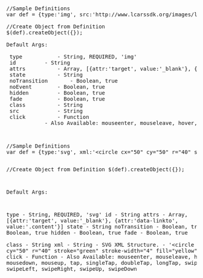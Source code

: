 <pre>
//Sample Definitions
var def = {type:'img', src:'http://www.lcarssdk.org/images/logo.png'}

//Create Object from Definition
$(def).createObject({});

Default Args:

 type			- String, REQUIRED, 'img'
 id			- String
 attrs			- Array, [{attr:'target', value:'_blank'}, {attr:'data-linkto', value:'.content'}]
 state			- String
 noTransition		- Boolean, true
 noEvent		- Boolean, true
 hidden			- Boolean, true
 fade			- Boolean, true			
 class			- String
 src			- String
 click			- Function
 			- Also Available: mouseenter, mouseleave, hover, mousedown, mouseup, tap, singleTap, doubleTap, longTap, swipe, swipeLeft, swipeRight, swipeUp, swipeDown
</pre>

<br>
<pre>
//Sample Definitions
var def = {type:'svg', xml:'&lt;circle cx="50" cy="50" r="40" stroke="green" stroke-width="4" fill="yellow" /&gt;'}

//Create Object from Definition
$(def).createObject({});

Default Args:

 type			- String, REQUIRED, 'svg'
 id			- String
 attrs			- Array, [{attr:'target', value:'_blank'}, {attr:'data-linkto', value:'.content'}]
 state			- String
 noTransition		- Boolean, true
 noEvent		- Boolean, true
 hidden			- Boolean, true
 fade			- Boolean, true			
 class			- String
 xml                    - String - SVG XML Structure. - '&lt;circle cx="50" cy="50" r="40" stroke="green" stroke-width="4" fill="yellow" /&gt;'
 click			- Function
 			- Also Available: mouseenter, mouseleave, hover, mousedown, mouseup, tap, singleTap, doubleTap, longTap, swipe, swipeLeft, swipeRight, swipeUp, swipeDown

</pre>
